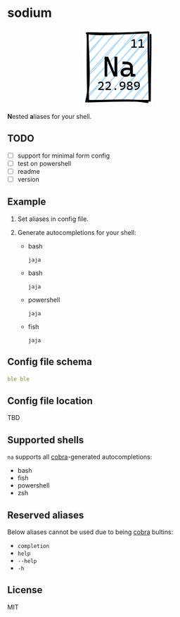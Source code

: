# sodium

<p align="center">
    <img src="./na.png" alt="Sodium">
</p>

**N**ested **a**liases for your shell.

## TODO

* [ ] support for minimal form config
* [ ] test on powershell
* [ ] readme
* [ ] version

## Example

1. Set aliases in config file.
2. Generate autocompletions for your shell:

    * bash
    
        ```shell
        jaja
        ```
    
    * bash
    
        ```shell
        jaja
        ```

    * powershell
    
        ```shell
        jaja
        ```

    * fish

        ```shell
        jaja
        ```

        

## Config file schema

```yaml
ble ble
```

## Config file location

TBD

## Supported shells

`na` supports all [cobra](https://github.com/spf13/cobra)-generated autocompletions:

* bash
* fish
* powershell
* zsh

## Reserved aliases

Below aliases cannot be used due to being [cobra](https://github.com/spf13/cobra) bultins:

* `completion`
* `help`
* `--help`
* `-h`

## License

MIT